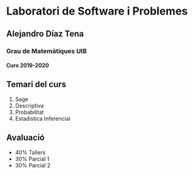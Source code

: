 # Laboratori de Software i Problemes
## Alejandro Díaz Tena
### Grau de Matemàtiques UIB 
#### Curs  2019-2020

## Temari del curs

1. Sage
1. Descriptiva
1. Probabilitat
1. Estadistica Inferencial

## Avaluació

+ 40% Tallers
+ 30% Parcial 1
+ 30% Parcial 2
